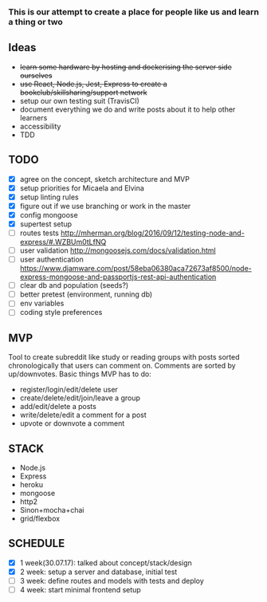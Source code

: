 ### This is our attempt to create a place for people like us and learn a thing or two

## Ideas
* ~~learn some hardware by hosting and dockerising the server side ourselves~~
* ~~use React, Node.js, Jest, Express to create a bookclub/skillsharing/support network~~
* setup our own testing suit (TravisCI)
* document everything we do and write posts about it to help other learners
* accessibility
* TDD


## TODO
- [x] agree on the concept, sketch architecture and MVP
- [x] setup priorities for Micaela and Elvina
- [x] setup linting rules
- [x] figure out if we use branching or work in the master
- [x] config mongoose
- [x] supertest setup
- [ ] routes tests http://mherman.org/blog/2016/09/12/testing-node-and-express/#.WZBUm0tLfNQ
- [ ] user validation http://mongoosejs.com/docs/validation.html
- [ ] user authentication https://www.djamware.com/post/58eba06380aca72673af8500/node-express-mongoose-and-passportjs-rest-api-authentication
- [ ] clear db and population (seeds?)
- [ ] better pretest (environment, running db)
- [ ] env variables
- [ ] coding style preferences

## MVP
Tool to create subreddit like study or reading groups with posts sorted chronologically that users can comment on. Comments are sorted by up/downvotes.
Basic things MVP has to do:
* register/login/edit/delete user
* create/delete/edit/join/leave a group
* add/edit/delete a posts
* write/delete/edit a comment for a post
* upvote or downvote a comment

## STACK
* Node.js
* Express
* heroku
* mongoose
* http2
* Sinon+mocha+chai
* grid/flexbox

## SCHEDULE
- [x] 1 week(30.07.17): talked about concept/stack/design
- [x] 2 week: setup a server and database, initial test
- [ ] 3 week: define routes and models with tests and deploy
- [ ] 4 week: start minimal frontend setup
